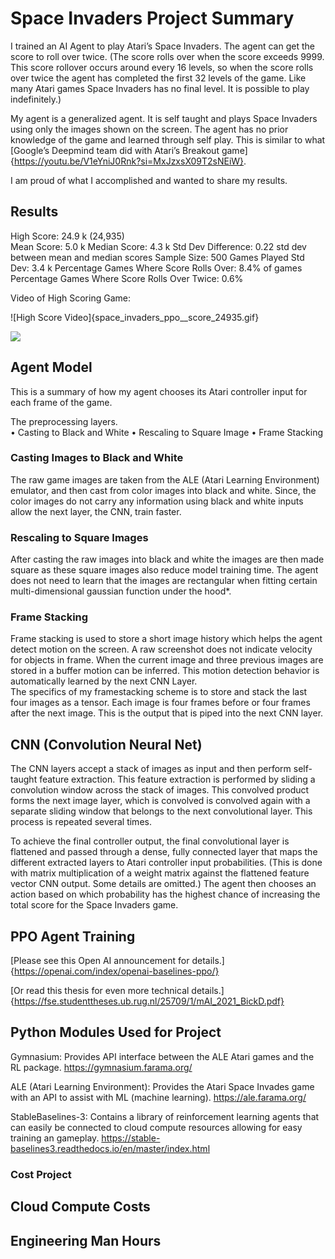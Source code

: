 # Space Invaders Project Summary

I trained an AI Agent to play Atari’s Space Invaders.  The agent can get the score to roll over twice.  (The score rolls over when the score exceeds 9999.  This score rollover occurs around every 16 levels, so when the score rolls over twice the agent has completed the first 32 levels of the game.  Like many Atari games Space Invaders has no final level.  It is possible to play indefinitely.)

My agent is a generalized agent.  It is self taught and plays Space Invaders using only the images shown on the screen.  The agent has no prior knowledge of the game and learned through self play.  This is similar to what [Google’s Deepmind team did with Atari’s Breakout game]{https://youtu.be/V1eYniJ0Rnk?si=MxJzxsX09T2sNEiW}.

I am proud of what I accomplished and wanted to share my results.


## Results 

High Score: 24.9 k  (24,935)  
Mean Score: 5.0 k 
Median Score: 4.3 k
Std Dev Difference: 0.22 std dev between mean and median scores
Sample Size: 500 Games Played 
Std Dev:   3.4 k
Percentage Games Where Score Rolls Over: 8.4% of games
Percentage Games Where Score Rolls Over Twice: 0.6%

Video of High Scoring Game:

![High Score Video]{space_invaders_ppo__score_24935.gif}

![](http://i.imgur.com/60bts.gif)


## Agent Model 

This is a summary of how my agent chooses its Atari controller input for each frame of the game.

The preprocessing layers.  
•	Casting to Black and White
•	Rescaling to Square Image
•	Frame Stacking

### Casting Images to Black and White
The raw game images are taken from the ALE (Atari Learning Environment) emulator, and then cast from color images into black and white.  Since, the color images do not carry any information using black and white inputs allow the next layer, the CNN, train faster.  

### Rescaling to Square Images
After casting the raw images into black and white the images are then made square as these square images also reduce model training time.  The agent does not need to learn that the images are rectangular when fitting certain multi-dimensional gaussian function under the hood*.  

### Frame Stacking
Frame stacking is used to store a short image history which helps the agent detect motion on the screen.  A raw screenshot does not indicate velocity for objects in frame.  When the current image and three previous images are stored in a buffer motion can be inferred.   This motion detection behavior is automatically learned by the next CNN Layer.  
The specifics of my framestacking scheme is to store and stack the last four images as a tensor.  Each image is four frames before or four frames after the next image.  This is the output that is piped into the next CNN layer.


## CNN (Convolution Neural Net)

The CNN layers accept a stack of images as input and then perform self-taught feature extraction.  This feature extraction is performed by sliding a convolution window across the stack of images.  This convolved product forms the next image layer, which is convolved is convolved again with a separate sliding window that belongs to the next convolutional layer.  This process is repeated several times.  

To achieve the final controller output, the final convolutional layer is flattened and passed through a dense, fully connected layer that maps the different extracted layers to Atari controller input probabilities.  (This is done with matrix multiplication of a weight matrix against the flattened feature vector CNN output.  Some details are omitted.)  The agent then chooses an action based on which probability has the highest chance of increasing the total score for the Space Invaders game.

## PPO Agent Training

[Please see this Open AI announcement for details.]{https://openai.com/index/openai-baselines-ppo/}

[Or read this thesis for even more technical details.]{https://fse.studenttheses.ub.rug.nl/25709/1/mAI_2021_BickD.pdf}

## Python Modules Used for Project

Gymnasium: Provides API interface between the ALE Atari games and the RL package.
https://gymnasium.farama.org/

ALE (Atari Learning Environment): Provides the Atari Space Invades game with an API to assist with ML (machine learning).
https://ale.farama.org/

StableBaselines-3: Contains a library of reinforcement learning agents that can easily be connected to cloud compute resources allowing for easy training an gameplay.
https://stable-baselines3.readthedocs.io/en/master/index.html


### Cost Project

## Cloud Compute Costs

## Engineering Man Hours


